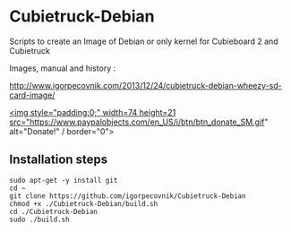 Cubietruck-Debian
=================

Scripts to create an Image of Debian or only kernel for Cubieboard 2 and Cubietruck

Images, manual and history :

http://www.igorpecovnik.com/2013/12/24/cubietruck-debian-wheezy-sd-card-image/

<a href="https://www.paypal.com/cgi-bin/webscr?cmd=_s-xclick&hosted_button_id=CUYH2KR36YB7W"><img style="padding:0;" width=74 height=21  src="https://www.paypalobjects.com/en_US/i/btn/btn_donate_SM.gif" alt="Donate!" / border="0"></a>

Installation steps
------------------

```shell
sudo apt-get -y install git
cd ~
git clone https://github.com/igorpecovnik/Cubietruck-Debian
chmod +x ./Cubietruck-Debian/build.sh
cd ./Cubietruck-Debian
sudo ./build.sh
```
